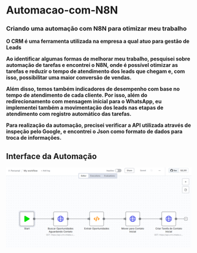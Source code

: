 # Automacao-com-N8N
### Criando uma automação com N8N para otimizar meu trabalho

**O CRM é uma ferramenta utilizada na empresa a qual atuo para gestão de Leads**   

**Ao identificar algumas formas de melhorar meu trabalho, pesquisei sobre automação de tarefas e encontrei o N8N, onde é possível otimizar as tarefas e reduzir o tempo de atendimento dos leads que chegam e, com isso, possibilitar uma maior conversão de vendas.**    

**Além disso, temos também indicadores de desempenho com base no tempo de atendimento de cada cliente. Por isso, além do redirecionamento com mensagem inícial para o WhatsApp, eu implementei também a movimentação dos leads nas etapas de atendimento com registro automático das tarefas.**   

**Para realização da automação, precisei verificar a API utilizada através de inspeção pelo Google, e encontrei o Json como formato de dados para troca de informações.**  

## Interface da Automação

![N8N](/img/Layout.png)
